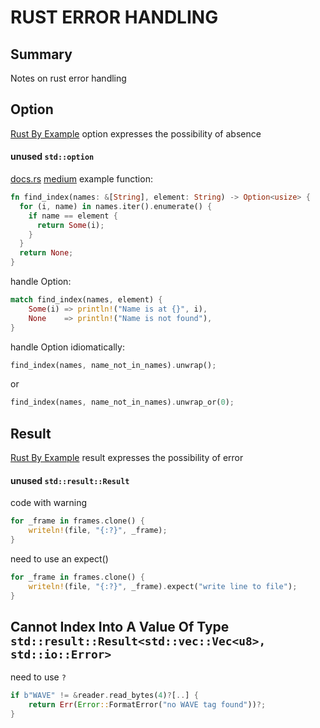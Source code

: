 # RUST ERROR HANDLING

## Summary
Notes on rust error handling


## Option
[Rust By Example](https://doc.rust-lang.org/rust-by-example/std/option.html)
option expresses the possibility of absence

#### unused `std::option`
[docs.rs](https://doc.rust-lang.org/1.5.0/book/error-handling.html#the-option-type)
[medium](https://medium.com/adventures-in-rust/deal-with-it-option-type-in-rust-4246e1dd9e47)
example function:
```rust
fn find_index(names: &[String], element: String) -> Option<usize> {
  for (i, name) in names.iter().enumerate() {
    if name == element {
      return Some(i);  
    }
  }
  return None;
}
```

handle Option:
```rust
match find_index(names, element) {
    Some(i) => println!("Name is at {}", i),
    None    => println!("Name is not found"),
}
```

handle Option idiomatically:
```rust
find_index(names, name_not_in_names).unwrap();
```
or
```rust
find_index(names, name_not_in_names).unwrap_or(0);
```

## Result
[Rust By Example](https://doc.rust-lang.org/rust-by-example/std/result.html)
result expresses the possibility of error

#### unused `std::result::Result`
code with warning
```rust
for _frame in frames.clone() {
    writeln!(file, "{:?}", _frame);
}
```

need to use an expect()
```rust
for _frame in frames.clone() {
    writeln!(file, "{:?}", _frame).expect("write line to file");
}
```

## Cannot Index Into A Value Of Type `std::result::Result<std::vec::Vec<u8>, std::io::Error>`
need to use `?`
```rust
if b"WAVE" != &reader.read_bytes(4)?[..] {
    return Err(Error::FormatError("no WAVE tag found"))?;
}
```
